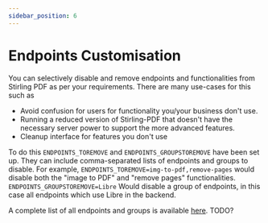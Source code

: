 ```yaml
---
sidebar_position: 6
---
```

# Endpoints Customisation

You can selectively disable and remove endpoints and functionalities from Stirling PDF as per your requirements.
There are many use-cases for this such as
- Avoid confusion for users for functionality you/your business don't use.
- Running a reduced version of Stirling-PDF that doesn't have the necessary server power to support the more advanced features.
- Cleanup interface for features you don't use


To do this `ENDPOINTS_TOREMOVE` and `ENDPOINTS_GROUPSTOREMOVE` have been set up.
They can include comma-separated lists of endpoints and groups to disable. For example, `ENDPOINTS_TOREMOVE=img-to-pdf,remove-pages` would disable both the "image to PDF" and "remove pages" functionalities.
`ENDPOINTS_GROUPSTOREMOVE=Libre` Would disable a group of endpoints, in this case all endpoints which use Libre in the backend.

A complete list of all endpoints and groups is available [here](https://github.com/Stirling-Tools/Stirling-PDF/blob/main/Endpoint-groups.md).
TODO?
